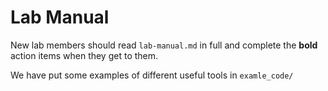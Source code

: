 # Lab Manual

New lab members should read `lab-manual.md` in full and complete the
**bold** action items when they get to them.

We have put some examples of different useful tools in `examle_code/`
